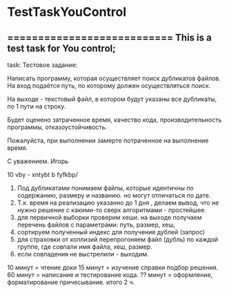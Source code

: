 # TestTaskYouControl
===========================
This is a test task for You control;
--------------
task:
Тестовое задание:

Написать программу, которая осуществляет поиск дубликатов файлов.
На вход подаётся путь, по которому должен осуществляться поиск.

На выходе - текстовый файл, в котором будут указаны все дубликаты, по 1 пути на строку.

Будет оценено затраченное время, качество кода, производительность программы, отказоустойчивость.

Пожалуйста, при выполнении замерте потраченное на выполнение время.


С уважением. 
Игорь


10 vby - xntybt b fyfkbp/

1) Под дубликатами понимаем файлы, которые идентичны по содержанию, размеру и названию. но могут отличаться по дате.
2) Т.к. время на реализацию указанно до 1 дня , делаем вывод, что не нужно решение с какими-то сверх алгоритмами - простейшее.
3) для первичной выборки проверим хеши. на выходе получаем перечень файлов с параметрами: путь, размер, хеш, 
4) сортируем полученный индекс для получения дублей (запрос)
5) для страховки от коллизий перепрогоняем файл (дубль)  по каждой группе, где совпали имя файла, хеш, размер.
6) если совпадения не выстрелили - выходим.

10 минут = чтение доки
15 минут = изучение справки подбор решения.
60 минут = написание и тестирование кода.
?? минут = оформление, форматирование причесывание.
итого 2 ч.
